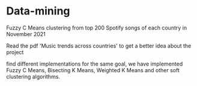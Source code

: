 # Data-mining
Fuzzy C Means clustering from top 200 Spotify songs of each country in November 2021

Read the pdf 'Music trends across countries' to get a better idea about the project

find different implementations for the same goal, we have implemented Fuzzy C Means, Bisecting K Means, Weighted K Means and other soft clustering algorithms.
